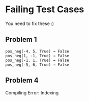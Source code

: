 # Failing Test Cases 

You need to fix these :)

## Problem 1
```
pos_neg(-4, 5, True) → False
pos_neg(1, -1, True) → False
pos_neg(-1, 1, True) → False
pos_neg(-5, 6, True) → False
```


## Problem 4
Compiling Error: Indexing
